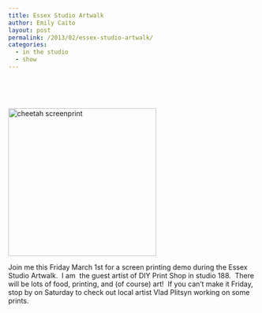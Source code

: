 ```yaml
---
title: Essex Studio Artwalk
author: Emily Caito
layout: post
permalink: /2013/02/essex-studio-artwalk/
categories:
  - in the studio
  - show
---
```

&nbsp;

&nbsp;

[<img class="alignnone size-medium wp-image-111" alt="cheetah screenprint" src="http://emilycaito.com/wp-content/uploads/2013/02/IMG_1326-300x300.jpg" width="300" height="300" />][1]

Join me this Friday March 1st for a screen printing demo during the Essex Studio Artwalk.  I am  the guest artist of DIY Print Shop in studio 188.  There will be lots of food, printing, and (of course) art!  If you can&#8217;t make it Friday, stop by on Saturday to check out local artist Vlad Plitsyn working on some prints.

 [1]: http://emilycaito.com/wp-content/uploads/2013/02/IMG_1326.jpg